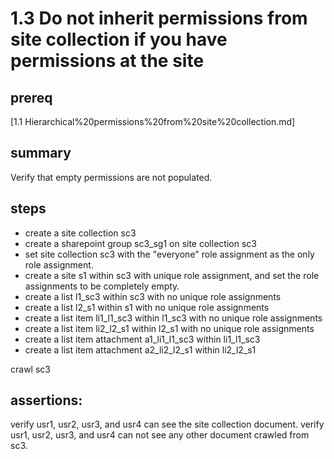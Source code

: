 # 1.3 Do not inherit permissions from site collection if you have permissions at the site

## prereq

[1.1 Hierarchical%20permissions%20from%20site%20collection.md]

## summary

Verify that empty permissions are not populated.

## steps

* create a site collection sc3
* create a sharepoint group sc3_sg1 on site collection sc3
* set site collection sc3 with the "everyone" role assignment as the only role assignment.
* create a site s1 within sc3 with unique role assignment, and set the role assignments to be completely empty.
* create a list l1_sc3 within sc3 with no unique role assignments
* create a list l2_s1 within s1 with no unique role assignments
* create a list item li1_l1_sc3 within l1_sc3 with no unique role assignments
* create a list item li2_l2_s1 within l2_s1 with no unique role assignments
* create a list item attachment a1_li1_l1_sc3 within li1_l1_sc3
* create a list item attachment a2_li2_l2_s1 within li2_l2_s1

crawl sc3

## assertions:

verify usr1, usr2, usr3, and usr4 can see the site collection document.
verify usr1, usr2, usr3, and usr4 can not see any other document crawled from sc3.
